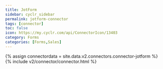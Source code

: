 ```yaml
---
title: JotForm
sidebar: cyclr_sidebar
permalink: jotform-connector
tags: [connector]
toc: false
icon: https://my.cyclr.com/api/ConnectorIcon/13403
category: Forms
categories: [Forms,Sales]
---
```

{% assign connectordata = site.data.v2.connectors.connector-jotform %}
{% include v2/connector/connector.html %}	